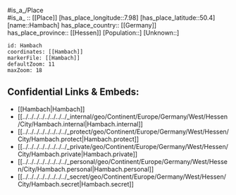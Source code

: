 ﻿---
location: [50.4,7.98] 
mapzoom: [7,12] 
mapmarker: city 
type: City
tags:
- geo/City


SpocWebEntityId: 30740
isDeleted: false
confidential: public

---
#is_a_/Place  
#is_a_ :: [[Place]] 
[has_place_longitude::7.98] 
[has_place_latitude::50.4] 
[name::Hambach] 
has_place_country:: [[Germany]]  
has_place_province:: [[Hessen]] 
[Population::] 
[Unknown::] 


```leaflet
id: Hambach
coordinates: [[Hambach]] 
markerFile: [[Hambach]] 
defaultZoom: 11 
maxZoom: 18
```


## Confidential Links & Embeds: 
- [[Hambach|Hambach]]  
- [[../../../../../../../../_internal/geo/Continent/Europe/Germany/West/Hessen/City/Hambach.internal|Hambach.internal]] 
- [[../../../../../../../../_protect/geo/Continent/Europe/Germany/West/Hessen/City/Hambach.protect|Hambach.protect]] 
- [[../../../../../../../../_private/geo/Continent/Europe/Germany/West/Hessen/City/Hambach.private|Hambach.private]] 
- [[../../../../../../../../_personal/geo/Continent/Europe/Germany/West/Hessen/City/Hambach.personal|Hambach.personal]] 
- [[../../../../../../../../_secret/geo/Continent/Europe/Germany/West/Hessen/City/Hambach.secret|Hambach.secret]] 
